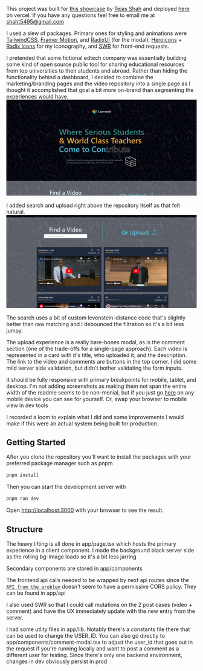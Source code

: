 This project was built for [this showcase](https://app.10foldhiring.com/showcase/1) by [Tejas Shah](https://www.linkedin.com/in/tejasshah95) and deployed [here](https://ed-tech-library.vercel.app/) on vercel. If you have any questions feel free to email me at shaht5495@gmail.com

I used a slew of packages. Primary ones for styling and animations were [TailwindCSS](https://tailwindcss.com/), [Framer Motion](https://www.framer.com/motion/), and [RadixUI](https://www.radix-ui.com/) (for the modal), [Heroicons](https://heroicons.com/) + [Radix Icons](https://www.radix-ui.com/icons) for my iconography, and [SWR](https://swr.vercel.app/) for front-end requests.

I pretended that some fictional edtech company was essentially building some kind of open source public tool for sharing educational resources from top universities to their students and abroad. Rather than hiding the functionality behind a dashboard, I decided to combine the marketing/branding pages and the video repository into a single page as I thought it accomplished that goal a bit more on-brand than segmenting the experiences would have.
![Splash](/public/splash_top.png)

I added search and upload right above the repository itself as that felt natural.
![Repository](/public/video_repository.png)

The search uses a bit of custom levenstein-distance code that's slightly better than raw matching and I debounced the filtration so it's a bit less jumpy.

The upload experience is a really bare-bones modal, as is the comment section (one of the trade-offs for a single-page approach). Each video is represented in a card with it's title, who uploaded it, and the description. The link to the video and comments are buttons in the top corner. I did some mild server side validation, but didn't bother validating the form inputs.

It should be fully responsive with primary breakpoints for mobile, tablet, and desktop. I'm not adding screenshots as making them not span the entire width of the readme seems to be non-menial, but if you just go [here](https://ed-tech-library.vercel.app/) on any mobile device you can see for yourself. Or, swap your browser to mobile view in dev tools

I recorded a loom to explain what I did and some improvements I would make if this were an actual system being built for production.

## Getting Started

After you clone the repository you'll want to install the packages with your preferred package manager such as pnpm

```bash
pnpm install
```

Then you can start the development server with

```bash
pnpm run dev
```

Open [http://localhost:3000](http://localhost:3000) with your browser to see the result.

## Structure

The heavy lifting is all done in app/page.tsx which hosts the primary experience in a client component. I made the background black server side as the rolling bg-image loads so it's a bit less jarring

Secondary components are stored in app/components

The frontend api calls needed to be wrapped by next api routes since the [`API from the problem`](https://take-home-assessment-423502.uc.r.appspot.com/docs#/) doesn't seem to have a permissive CORS policy. They can be found in app/api

I also used SWR so that I could call mutations on the 2 post cases (video + comment) and have the UX immediately update with the new entry from the server.

I had some utlity files in app/lib. Notably there's a constants file there that can be used to change the USER_ID. You can also go directly to app/components/comment-modal.tsx to adjust the user_id that goes out in the request if you're running locally and want to post a comment as a different user for testing. Since there's only one backend environment, changes in dev obviously persist in prod
